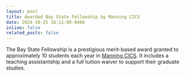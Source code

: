 ```yaml
---
layout: post
title: Awarded Bay State Fellowship by Manning CICS
date: 2024-10-25 16:11:00-0400
inline: false
related_posts: false
---
```


The Bay State Fellowship is a prestigious merit-based award granted to approximately 10 students each year in [Manning CICS](https://www.cics.umass.edu/). It includes a teaching assistantship and a full tuition waiver to support their graduate studies.

